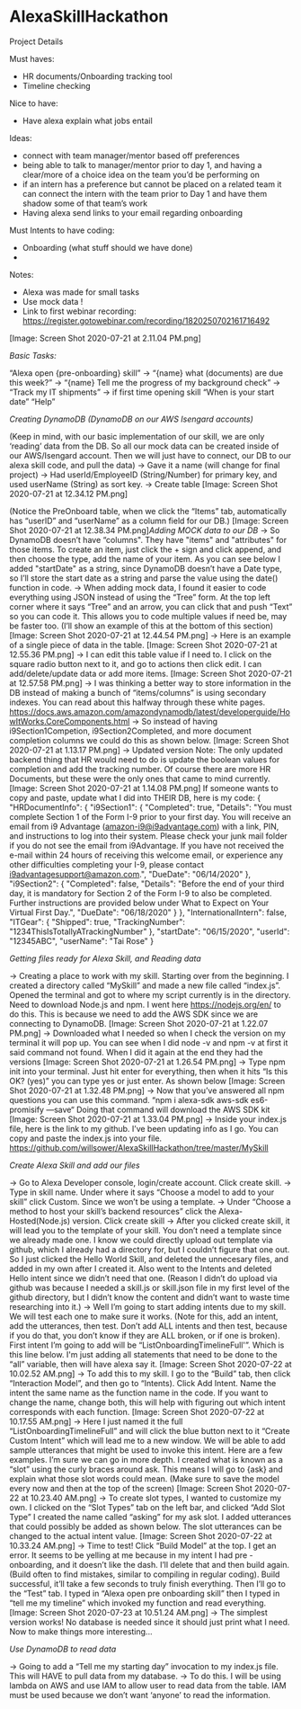 # AlexaSkillHackathon
Project Details

Must haves:

* HR documents/Onboarding tracking tool
* Timeline checking

Nice to have: 

* Have alexa explain what jobs entail

Ideas:

* connect with team manager/mentor based off preferences
* being able to talk to manager/mentor prior to day 1, and having a clear/more of a choice idea on the team you’d be performing on
* if an intern has a preference but cannot be placed on a related team it can connect the intern with the team prior to Day 1 and have them shadow some of that team’s work
* Having alexa send links to your email regarding onboarding


Must Intents to have coding: 

* Onboarding (what stuff should we have done)
* 

Notes:

* Alexa was made for small tasks
* Use mock data !
* Link to first webinar recording: https://register.gotowebinar.com/recording/1820250702161716492

[Image: Screen Shot 2020-07-21 at 2.11.04 PM.png]


*Basic Tasks:*

“Alexa open {pre-onboarding} skill”
→ “{name} what (documents) are due this week?”
→ “{name} Tell me the progress of my background check”
→ “Track my IT shipments”
→ if first time opening skill “When is your start date”
“Help”

*_Creating DynamoDB (DynamoDB on our AWS Isengard accounts)_*

(Keep in mind, with our basic implementation of our skill, we are only ‘reading’ data from the DB. So all our mock data can be created inside of our AWS/Isengard account. Then we will just have to connect, our DB to our alexa skill code, and pull the data)
→ Gave it a name (will change for final project)
→ Had userId/EmployeeID (String/Number) for primary key, and used userName (String) as sort key.
→ Create table
[Image: Screen Shot 2020-07-21 at 12.34.12 PM.png]

(Notice the PreOnboard table, when we click the “Items” tab, automatically has “userID” and “userName” as a column field for our DB.)
[Image: Screen Shot 2020-07-21 at 12.38.34 PM.png]_Adding MOCK data to our DB_
→ So DynamoDB doesn’t have “columns". They have "items" and "attributes" for those items. To create an item, just click the + sign and click append, and then choose the type, add the name of your item. As you can see below I added "startDate" as a string, since DynamoDB doesn’t have a Date type, so I’ll store the start date as a string and parse the value using the date() function in code.
→ When adding mock data, I found it easier to code everything using JSON instead of using the “Tree” form. At the top left corner where it says “Tree” and an arrow, you can click that and push “Text” so you can code it. This allows you to code multiple values if need be, may be faster too. (I’ll show an example of this at the bottom of this section)
[Image: Screen Shot 2020-07-21 at 12.44.54 PM.png]
→ Here is an example of a single piece of data in the table.
[Image: Screen Shot 2020-07-21 at 12.55.36 PM.png]
→ I can edit this table value if I need to. I click on the square radio button next to it, and go to actions then click edit. I can add/delete/update data or add more items.
[Image: Screen Shot 2020-07-21 at 12.57.58 PM.png]
→ I was thinking a better way to store information in the DB instead of making a bunch of “items/columns” is using secondary indexes. You can read about this halfway through these white pages. 
https://docs.aws.amazon.com/amazondynamodb/latest/developerguide/HowItWorks.CoreComponents.html
→ So instead of having i9Section1Competion, i9Section2Completed, and more document completion columns we could do this as shown below.
[Image: Screen Shot 2020-07-21 at 1.13.17 PM.png]
→ Updated version 
Note: The only updated backend thing that HR would need to do is update the boolean values for completion and add the tracking number. Of course there are more HR Documents, but these were the only ones that came to mind currently. 
[Image: Screen Shot 2020-07-21 at 1.14.08 PM.png]
If someone wants to copy and paste, update what I did into THEIR DB, here is my code: 
{
"HRDocumentInfo": {
"i9Section1": {
"Completed": true,
"Details": "You must complete Section 1 of the Form I-9 prior to your first day. You will receive an email from i9 Advantage (amazon-i9@i9advantage.com) with a link, PIN, and instructions to log into their system. Please check your junk mail folder if you do not see the email from i9Advantage. If you have not received the e-mail within 24 hours of receiving this welcome email, or experience any other difficulties completing your I-9, please contact i9advantagesupport@amazon.com.",
"DueDate": "06/14/2020"
},
"i9Section2": {
"Completed": false,
"Details": "Before the end of your third day, it is mandatory for Section 2 of the Form I-9 to also be completed. Further instructions are provided below under What to Expect on Your Virtual First Day.",
"DueDate": "06/18/2020"
}
},
"InternationalIntern": false,
"ITGear": {
"Shipped": true,
"TrackingNumber": "1234ThisIsTotallyATrackingNumber"
},
"startDate": "06/15/2020",
"userId": "12345ABC",
"userName": "Tai Rose"
}

_Getting files ready for Alexa Skill, and Reading data_

→ Creating a place to work with my skill. Starting over from the beginning. I created a directory called “MySkill” and made a new file called “index.js”. Opened the terminal and got to where my script currently is in the directory. Need to download Node.js and npm. I went here https://nodejs.org/en/ to do this. This is because we need to add the AWS SDK since we are connecting to DynamoDB. 
[Image: Screen Shot 2020-07-21 at 1.22.07 PM.png]
→ Downloaded what I needed so when I check the version on my terminal it will pop up. You can see when I did node -v and npm -v at first it said command not found. When I did it again at the end they had the versions
[Image: Screen Shot 2020-07-21 at 1.26.54 PM.png]
→ Type npm init into your terminal. Just hit enter for everything, then when it hits “Is this OK? (yes)” you can type yes or just enter. As shown below
[Image: Screen Shot 2020-07-21 at 1.32.48 PM.png]
→ Now that you’ve answered all npm questions you can use this command. “npm i alexa-sdk aws-sdk es6-promisify —save“ Doing that command will download the AWS SDK kit
[Image: Screen Shot 2020-07-21 at 1.33.04 PM.png]
→ Inside your index.js file, here is the link to my github. I’ve been updating info as I go. You can copy and paste the index.js into your file. https://github.com/willsower/AlexaSkillHackathon/tree/master/MySkill

_Create Alexa Skill and add our files_

→ Go to Alexa Developer console, login/create account. Click create skill.
→ Type in skill name. Under where it says “Choose a model to add to your skill” click Custom. Since we won’t be using a template. 
→ Under “Choose a method to host your skill’s backend resources” click the Alexa-Hosted(Node.js) version. Click create skill
→ After you clicked create skill, it will lead you to the template of your skill. You don’t need a template since we already made one. I know we could directly upload out template via github, which I already had a directory for, but I couldn’t figure that one out. So I just clicked the Hello World Skill, and deleted the unnecesary files, and added in my own after I created it. Also went to the Intents and deleted Hello intent since we didn’t need that one. (Reason I didn’t do upload via github was because I needed a skill.js or skill.json file in my first level of the github directory, but I didn’t know the content and didn’t want to waste time researching into it.)
→ Well I’m going to start adding intents due to my skill. We will test each one to make sure it works. (Note for this, add an intent, add the utterances, then test. Don’t add ALL intents and then test, because if you do that, you don’t know if they are ALL broken, or if one is broken). First intent I’m going to add will be “ListOnboardingTimelineFull'”.  Which is this line below. I'm just adding all statements that need to be done to the “all” variable, then will have alexa say it.
[Image: Screen Shot 2020-07-22 at 10.02.52 AM.png]
→ To add this to my skill. I go to the “Build” tab, then click “Interaction Model”, and then go to “Intents). Click Add Intent. Name the intent the same name as the function name in the code. If you want to change the name, change both, this will help with figuring out which intent corresponds with each function. 
[Image: Screen Shot 2020-07-22 at 10.17.55 AM.png]
→ Here I just named it the full “ListOnboardingTimelineFull” and will click the blue button next to it “Create Custom Intent” which will lead me to a new window. We will be able to add sample utterances that might be used to invoke this intent.  Here are a few examples. I’m sure we can go in more depth. I created what is known as a “slot” using the curly braces around ask. This means I will go to {ask} and explain what those slot words could mean. (Make sure to save the model every now and then at the top of the screen)
[Image: Screen Shot 2020-07-22 at 10.23.40 AM.png]
→ To create slot types, I wanted to customize my own. I clicked on the “Slot Types” tab on the left bar, and clicked “Add Slot Type” I created the name called “asking” for my ask slot. I added utterances that could possibly be added as shown below. The slot utterances can be changed to the actual intent value.
[Image: Screen Shot 2020-07-22 at 10.33.24 AM.png]
→ Time to test! Click “Build Model” at the top. I get an error. It seems to be yelling at me because in my intent I had pre - onboarding, and it doesn’t like the dash. I’ll delete that and then build again. (Build often to find mistakes, similar to compiling in regular coding). Build successful, it’ll take a few seconds to truly finish everything. Then I’ll go to the “Test” tab. I typed in “Alexa open pre onboarding skill” then I typed in “tell me my timeline” which invoked my function and read everything.
[Image: Screen Shot 2020-07-23 at 10.51.24 AM.png]
→ The simplest version works! No database is needed since it should just print what I need. Now to make things more interesting...


_Use DynamoDB to read data_

→ Going to add a “Tell me my starting day” invocation to my index.js file. This will HAVE to pull data from my database. 
→ To do this. I will be using lambda on AWS and use IAM to allow user to read data from the table. IAM must be used because we don’t want ‘anyone’ to read the information.
